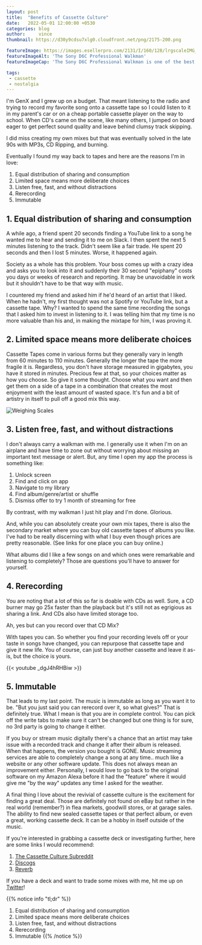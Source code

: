 ```yaml
---
layout: post
title:  "Benefits of Cassette Culture"
date:   2022-05-01 12:00:00 +0530
categories: blog
author:     vince
thumbnail: https://d30y9cdsu7xlg0.cloudfront.net/png/2175-200.png

featureImage: https://images.esellerpro.com/2131/I/160/128/lrgscaleIMG_4843.JPG
featureImageAlt: 'The Sony D6C Professional Walkman'
featureImageCap: 'The Sony D6C Professional Walkman is one of the best for recording cassette tapes'

tags:
 - cassette
 - nostalgia
---
```


I'm GenX and I grew up on a budget. That meant listening to the radio and trying to record my favorite song onto a cassette tape so I could listen to it in my parent's car or on a cheap portable cassette player on the way to school. When CD's came on the scene, like many others, I jumped on board eager to get perfect sound quality and leave behind clumsy track skipping.

I did miss creating my own mixes but that was eventually solved in the late 90s with MP3s, CD Ripping, and burning. 

Eventually I found my way back to tapes and here are the reasons I'm in love:

1. Equal distribution of sharing and consumption
2. Limited space means more deliberate choices
3. Listen free, fast, and without distractions
4. Rerecording
5. Immutable

## 1.  Equal distribution of sharing and consumption
A while ago, a friend spent 20 seconds finding a YouTube link to a song he wanted me to hear and sending it to me on Slack. I then spent the next 5 minutes listening to the track. Didn't seem like a fair trade. He spent 20 seconds and then I lost 5 minutes. Worse, it happened again. 

Society as a whole has this problem. Your boss comes up with a crazy idea and asks you to look into it and suddenly their 30 second "epiphany" costs you days or weeks of research and reporting. It may be unavoidable in work but it shouldn't have to be that way with music.

I countered my friend and asked him if he'd heard of an artist that I liked. When he hadn't, my first thought was not a Spotify or YouTube link, but a cassette tape. Why? I wanted to spend the same time recording the songs that I asked him to invest in listening to it. I was telling him that my time is no more valuable than his and, in making the mixtape for him, I was proving it.

## 2. Limited space means more deliberate choices
Cassette Tapes come in various forms but they generally vary in length from 60 minutes to 110 minutes. Generally the longer the tape the more fragile it is. Regardless, you don't have storage measured in gigabytes, you have it stored in minutes. Precious few at that, so your choices matter as how you choose. So give it some thought. Choose what you want and then get them on a side of a tape in a combination that creates the most enjoyment with the least amount of wasted space. It's fun and a bit of artistry in itself to pull off a good mix this way.

![Weighing Scales](https://pngimg.com/uploads/scales/scales_PNG24.png "You must carefully weigh your choices and balance the time creating your tape with listening to it")

## 3. Listen free, fast, and without distractions
I don't always carry a walkman with me. I generally use it when I'm on an airplane and have time to zone out without worrying about missing an important text message or alert. But, any time I open my app the process is something like:

1. Unlock screen
2. Find and click on app
3. Navigate to my library
4. Find album/genre/artist or shuffle
5. Dismiss offer to try 1 month of streaming for free

By contrast, with my walkman I just hit play and I'm done. Glorious.

And, while you can absolutely create your own mix tapes, there is also the secondary market where you can buy old cassette tapes of albums you like. I've had to be really discerning with what I buy even though prices are pretty reasonable. (See links for one place you can buy online.)

What albums did I like a few songs on and which ones were remarkable and listening to completely? Those are questions you'll have to answer for yourself.

## 4. Rerecording
You are noting that a lot of this so far is doable with CDs as well. Sure, a CD burner may go 25x faster than the playback but it's still not as egrigious as sharing a link. And CDs also have limited storage too.

Ah, yes but can you record over that CD Mix?

With tapes you can. So whether you find your recording levels off or your taste in songs have changed, you can repurpose that cassette tape and give it new life. You of course, can just buy another cassette and leave it as-is, but the choice is yours.

{{< youtube _dgJ4hRHBiw >}}


## 5. Immutable
That leads to my last point. The music is immutable as long as you want it to be. "But you just said you can rerecord over it, so what gives?" That is definitely true. What I mean is that you are in complete control. You can pick off the write tabs to make sure it can't be changed but one thing is for sure, no 3rd party is going to change it either. 

If you buy or stream music digitally there's a chance that an artist may take issue with a recorded track and change it after their album is released. When that happens, the version you bought is GONE. Music streaming services are able to completely change a song at any time.. much like a website or any other software update. This does not always mean an improvement either. Personally, I would love to go back to the original software on my Amazon Alexa before it had the "feature" where it would give me "by the way" updates any time I asked for the weather.

A final thing I love about the revivial of cassette culture is the excitement for finding a great deal. Those are definitely not found on eBay but rather in the real world (remember?) in flea markets, goodwill stores, or at garage sales. The ability to find new sealed cassette tapes or that perfect album, or even a great, working cassette deck. It can be a hobby in itself outside of the music.

If you're interested in grabbing a cassette deck or investigating further, here are some links I would recommend:

1. [The Cassette Culture Subreddit](https://www.reddit.com/r/cassetteculture/)
2. [Discogs](https://www.discogs.com)
3. [Reverb](https://reverb.com/)

If you have a deck and want to trade some mixes with me, hit me up on [Twitter](https://twitter.com/vwadhwani)!

{{% notice info "tl;dr" %}}
  1. Equal distribution of sharing and consumption
  2. Limited space means more deliberate choices
  3. Listen free, fast, and without distractions
  4. Rerecording
  5. Immutable
{{% /notice %}}
